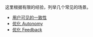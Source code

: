 这里根据有限的经验，列举几个常见的场景。

* [用户可见的一致性](./UserInterface/README.md)
* [优化 Autonomy](./AutonomyOptimization/README.md)
* [优化 Feedback](./FeedbackOptimization/README.md)